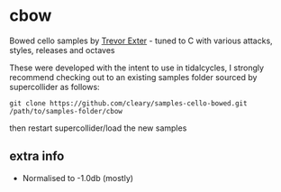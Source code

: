 # cbow
Bowed cello samples by [Trevor Exter](https://trevorexter.bandcamp.com/) - tuned to C with various attacks, styles, releases and octaves

These were developed with the intent to use in tidalcycles, I strongly recommend checking out to an existing samples folder sourced by supercollider as follows:

```
git clone https://github.com/cleary/samples-cello-bowed.git /path/to/samples-folder/cbow
```

then restart supercollider/load the new samples

## extra info

- Normalised to -1.0db (mostly)
